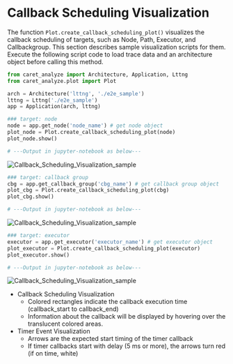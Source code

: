 # Callback Scheduling Visualization

The function `Plot.create_callback_scheduling_plot()` visualizes the callback scheduling of targets, such as Node, Path, Executor, and Callbackgroup.
This section describes sample visualization scripts for them.
Execute the following script code to load trace data and an architecture object before calling this method.

```python
from caret_analyze import Architecture, Application, Lttng
from caret_analyze.plot import Plot

arch = Architecture('lttng', './e2e_sample')
lttng = Lttng('./e2e_sample')
app = Application(arch, lttng)
```

```python
### target: node
node = app.get_node('node_name') # get node object
plot_node = Plot.create_callback_scheduling_plot(node)
plot_node.show()

# ---Output in jupyter-notebook as below---
```

![Callback_Scheduling_Visualization_sample](../imgs/callback_scheduling_node.png)

```python
### target: callback group
cbg = app.get_callback_group('cbg_name') # get callback group object
plot_cbg = Plot.create_callback_scheduling_plot(cbg)
plot_cbg.show()

# ---Output in jupyter-notebook as below---
```

![Callback_Scheduling_Visualization_sample](../imgs/callback_scheduling_cbg.png)

```python
### target: executor
executor = app.get_executor('executor_name') # get executor object
plot_executor = Plot.create_callback_scheduling_plot(executor)
plot_executor.show()

# ---Output in jupyter-notebook as below---
```

![Callback_Scheduling_Visualization_sample](../imgs/callback_scheduling_executor.png)

- Callback Scheduling Visualization
  - Colored rectangles indicate the callback execution time (callback_start to callback_end)
  - Information about the callback will be displayed by hovering over the translucent colored areas.
- Timer Event Visualization
  - Arrows are the expected start timing of the timer callback
  - If timer callbacks start with delay (5 ms or more), the arrows turn red (if on time, white)
